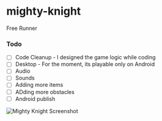 # mighty-knight
Free Runner

### Todo
- [ ] Code Cleanup - I designed the game logic while coding
- [ ] Desktop - For the moment, its playable only on Android
- [ ] Audio
- [ ] Sounds
- [ ] Adding more items
- [ ] ADding more obstacles
- [ ] Android publish

![Mighty Knight Screenshot](https://lut.im/51CbP3OLvz/BLLm1ug5NH0grHCH.jpg)
